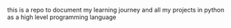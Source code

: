 this is a repo to document my learning journey
and all my projects in python
as a high level programming language
